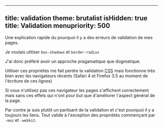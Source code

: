 -----
title: validation
theme: brutalist
isHidden: true
title: Validation
menupriority: 500
-----

Une explication rapide du pourquoi il y a des erreurs de validation
de mes pages.

Je voulais utiliser `box-shadows` et `border-radius`

J'ai donc préféré avoir un approche pragamatique que dogmatique.

Utiliser ces propriétés me fait perdre la validation 
<abbr title="Cascading Style Sheet">CSS</abbr>
mais fonctionne très bien avec les navigateurs récents (Safari&nbsp;4
et Firefox&nbsp;3.5 au moment de l'écriture de ces lignes)

Si vous n'utilisez pas ces navigateur les pages s'affichent 
correctement mais sans ces effets qui n'ont pour but que d'améliorer
l'aspect général de la page.

Par contre je suis plutôt un partisant de la validation et c'est
pourquoi il y a toujours les liens. Tout valide à l'exception
des propriétés commençant par `-moz` et `-webkit`.

